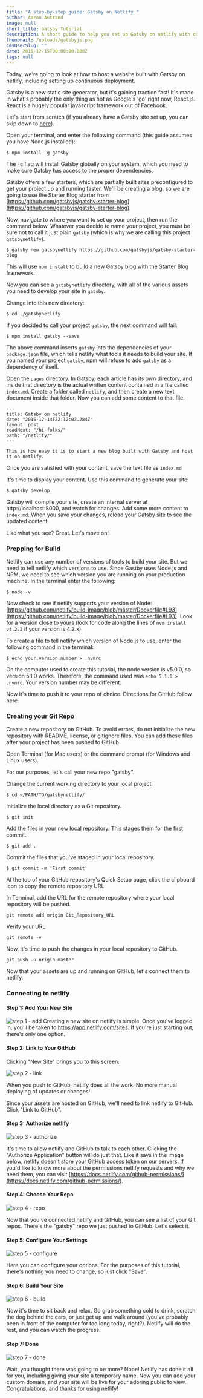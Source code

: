 ```yaml
---
title: "A step-by-step guide: Gatsby on Netlify "
author: Aaron Autrand
image: null
short_title: Gatsby Tutorial
description: A short guide to help you set up Gatsby on netlify with continuous deployment.
thumbnail: /uploads/gatsbyjs.png
cmsUserSlug: ""
date: 2015-12-15T00:00:00.000Z
tags: null
---
```



Today, we're going to look at how to host a website built with Gatsby on netlify, including setting up continuous deployment.

Gatsby is a new static site generator, but it's gaining traction fast! It's made in what's probably the only thing as hot as Google's 'go' right now, React.js. React is a hugely popular javascript framework out of Facebook.

Let's start from scratch (if you already have a Gatsby site set up, you can skip down to [here](#netlifystart)).

Open your terminal, and enter the following command (this guide assumes you have Node.js installed):

```
$ npm install -g gatsby
```

The `-g` flag will install Gatsby globally on your system, which you need to make sure Gatsby has access to the proper dependencies.

Gatsby offers a few starters, which are partially built sites preconfigured to get your project up and running faster. We'll be creating a blog, so we are going to use the Starter Blog starter from [https://github.com/gatsbyjs/gatsby-starter-blog](https://github.com/gatsbyjs/gatsby-starter-blog).

Now, navigate to where you want to set up your project, then run the command below. Whatever you decide to name your project, you must be sure not to call it just plain `gatsby` (which is why we are calling this project `gatsbynetlify`).

```
$ gatsby new gatsbynetlify https://github.com/gatsbyjs/gatsby-starter-blog

```
This will use `npm install` to build a new Gatsby blog with the Starter Blog framework.

Now you can see a `gatsbynetlify` directory, with all of the various assets you need to develop your site in `gatsby`.

Change into this new directory:
```
$ cd ./gatsbynetlify
```
 If you decided to call your project `gatsby`, the next command will fail:
```
$ npm install gatsby --save
```
The above command inserts `gatsby` into the dependencies of your `package.json` file, which tells netlify what tools it needs to build your site. If you named your project `gatsby`, npm will refuse to add `gatsby` as a dependency of itself.

Open the `pages` directory. In Gatsby, each article has its own directory, and inside that directory is the actual written content contained in a file called `index.md`. Create a folder called `netlify`, and then create a new text document inside that folder. Now you can add some content to that file.

```
---
title: Gatsby on netlify
date: "2015-12-14T22:12:03.284Z"
layout: post
readNext: "/hi-folks/"
path: "/netlify/"
---

This is how easy it is to start a new blog built with Gatsby and host it on netlify.
```
Once you are satisfied with your content, save the text file as `index.md`

It's time to display your content. Use this command to generate your site:

```
$ gatsby develop
```

Gatsby will compile your site, create an internal server at http://localhost:8000, and watch for changes. Add some more content to `index.md`. When you save your changes, reload your Gatsby site to see the updated content.

Like what you see? Great. Let's move on!

### **Prepping for Build**

Netlify can use any number of versions of tools to build your site. But we need to tell netlify which versions to use. Since Gastby uses Node.js and NPM, we need to see which version you are running on your production machine. In the terminal enter the following:

```
$ node -v
```
Now check to see if netlify supports your version of Node: [https://github.com/netlify/build-image/blob/master/Dockerfile#L93](https://github.com/netlify/build-image/blob/master/Dockerfile#L93). Look for a version close to yours (look for code along the lines of `nvm install v4.2.2` if your version is 4.2.x).

To create a file to tell netlify which version of Node.js to use, enter the following command in the terminal:

```
$ echo your.version.number > .nvmrc
```
On the computer used to create this tutorial, the node version is v5.0.0, so version 5.1.0 works. Therefore, the command used was `echo 5.1.0 > .nvmrc`. Your version number may be different.

Now it's time to push it to your repo of choice. Directions for GitHub follow here.

### **Creating your Git Repo**

Create a new repository on GitHub. To avoid errors, do not initialize the new repository with README, license, or gitignore files. You can add these files after your project has been pushed to GitHub.

Open Terminal (for Mac users) or the command prompt (for Windows and Linux users).

For our purposes, let's call your new repo "gatsby".

Change the current working directory to your local project.

```
$ cd ~/PATH/TO/gatsbynetlify/
```

Initialize the local directory as a Git repository.
```
$ git init
```
Add the files in your new local repository. This stages them for the first commit.
```
$ git add .
```
Commit the files that you've staged in your local repository.
```
$ git commit -m 'First commit'
```

At the top of your GitHub repository's Quick Setup page, click the clipboard icon to copy the remote repository URL.

In Terminal, add the URL for the remote repository where your local repository will be pushed.
```
git remote add origin Git_Repository_URL
```
Verify your URL
```
git remote -v
```
Now, it's time to push the changes in your local repository to GitHub.
```
git push -u origin master
```

Now that your assets are up and running on GitHub, let's connect them to netlify.
<a id="netlifystart"></a>
### **Connecting to netlify**

#### Step 1: Add Your New Site

![step 1 - add](https://cloud.githubusercontent.com/assets/6520639/9803638/717820a6-57d9-11e5-838f-d2a732eb0a41.png)
Creating a new site on netlify is simple. Once you've logged in, you'll be taken to https://app.netlify.com/sites. If you're just starting out, there's only one option.

#### Step 2: Link to Your GitHub
Clicking "New Site" brings you to this screen:

![step 2 - link](https://cloud.githubusercontent.com/assets/6520639/9803637/7176ac8a-57d9-11e5-9b09-f43dc772a4f9.png)

When you push to GitHub, netlify does all the work. No more manual deploying of updates or changes!

Since your assets are hosted on GitHub, we'll need to link netlify to GitHub. Click "Link to GitHub".

#### Step 3: Authorize netlify
![step 3 - authorize](https://cloud.githubusercontent.com/assets/6520639/9803635/71760370-57d9-11e5-8bdb-850aa176a22c.png)

It's time to allow netlify and GitHub to talk to each other. Clicking the "Authorize Application" button will do just that. Like it says in the image below, netlify doesn't store your GitHub access token on our servers. If you'd like to know more about the permissions netlify requests and why we need them, you can visit [https://docs.netlify.com/github-permissions/](https://docs.netlify.com/github-permissions/).

#### Step 4: Choose Your Repo
![step 4 - repo](https://raw.githubusercontent.com/munkymack/netlify-assets/master/Step4Gatsby.png)

Now that you've connected netlify and GitHub, you can see a list of your Git repos. There's the "gatsby" repo we just pushed to GitHub. Let's select it.

#### Step 5: Configure Your Settings
![step 5 - configure](https://raw.githubusercontent.com/munkymack/netlify-assets/master/Step5Gatsby.png)

Here you can configure your options. For the purposes of this tutorial, there's nothing you need to change, so just click "Save".

#### Step 6: Build Your Site

![step 6 - build](https://cloud.githubusercontent.com/assets/6520639/9803640/717b9c40-57d9-11e5-9ca4-92f90f8ed005.png)

Now it's time to sit back and relax. Go grab something cold to drink, scratch the dog behind the ears, or just get up and walk around (you've probably been in front of the computer for too long today, right?). Netlify will do the rest, and you can watch the progress.

#### Step 7: Done

![step 7 - done](https://raw.githubusercontent.com/munkymack/netlify-assets/master/Step7Gatsby.png)

Wait, you thought there was going to be more? Nope! Netlify has done it all for you, including giving your site a temporary name. Now you can add your custom domain, and your site will be live for your adoring public to view. Congratulations, and thanks for using netlify!
